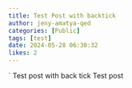 ```yaml
---
title: Test Post with backtick
author: jeny-amatya-qed
categories: [Public]
tags: [test]
date: 2024-05-28 06:30:32 
likes: 2
---
```


` Test post with back tick
Test post